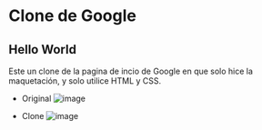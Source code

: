 # Clone de Google
## Hello World
Este un clone de la pagina de incio de Google en que solo hice la maquetación, y solo utilice HTML y CSS.
- Original
![image](https://user-images.githubusercontent.com/78166827/137037773-7d0f942c-6333-48f0-a362-193892c7c0a7.png)

- Clone
![image](https://user-images.githubusercontent.com/78166827/137037830-7c4c5b0c-7f6c-4741-ae5c-dfed52f883a4.png)
